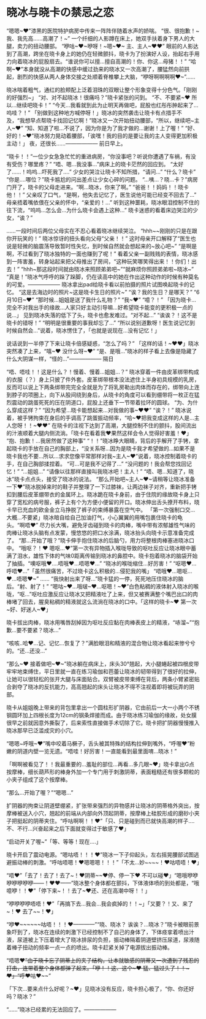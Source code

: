 # 晓冰与晓卡の禁忌之恋

“嗯嗯~❤”漆黑的医院特护病房中传来一阵阵伴随着水声的娇喘。
“很、很抱歉！~我、我先高……高潮了！~”
一个纤细的人影蹲在床上，她双手扶着身下男人的大腿，卖力的扭动腰部。
“咿咕~❤~咿呀！~嗯~❤~ 主、主人~❤❤”
眼前的人影达到了高潮，跨坐在晓卡身上的她仍在轻微颤抖，晓卡为了扮演好人设，抬起右手用力向着晓冰的屁股扇去。“谁说你可以擅…擅自高潮的！你、你这…母猪！！”
“哈啊~❤”本身就没从高潮的快感中缓过劲来的晓冰又一次高潮了，腰猛然向前拱起，剧烈的快感从两人身体交接之处顺着脊椎攀上大脑，“咿呀啊啊啊啊❤~”……

晓冰喘着粗气，通红的脸颊配上泛着泪珠的双眼让整个形象变得十分色气。「刚刚的好强烈~」
“对、对不起晓冰！很痛吗？”晓卡紧张的问到。
“不、不要紧~❤ 所以…继续吧晓卡！”
“今天…我看就到此为止明天再做吧，屁股也红彤彤肿起来了…呜哇？！”
「别做到这种地方喊停呀！」晓冰的突然袭击让晓卡有点措手不及，“我想早点帮晓卡找回记忆啊！”晓冰又一次开始扭动腰部，“所以，继续吧~主人~❤”
“知、知道了啦…不说了，因为你是为了我才做的…谢谢！上了喔！”
“好、好的！~❤”晓冰努力晃动着腰部，「诶嘿！我的目的是要让我的主人变得更加积极主动！」
夜，还很长……——————
前日早上。

“晓卡！！”一位少女急急忙忙的重进病房，“你没事吧？听说你遭遇了车祸，有没有受伤？哪里疼？”
“唔、嗯…我没事…”病床上的晓卡茫然的回应到。
“太好了……！呜呜…吓死我了….”
少女的哭泣让晓卡不知所措，“请问…”
“什么？晓卡”
“你是….哪位？”晓卡尴尬的问出差点让少女心碎的问题。
“…咦…？晓…卡？”病房门开了，晓卡的父母走进来。“啊…晓冰，你来了啊。”
“爸爸！！妈妈！！晓卡他！！”
父亲叹了口气，“是啊，他失去记忆了，医生说他可能已经变不回去了…”
母亲捂着嘴依偎在父亲的怀中，“亲爱的！…”
听到这种噩耗，晓冰眼泪控制不住的往下流，“呜呜…怎么会…为什么晓卡会遇上这种…”
晓卡迷惑的看着床边哭泣的少女，“诶？”

……一段时间后两位父母实在不忍心看着晓冰继续哭泣。
“hhh~~刚刚的只是在跟你开玩笑的！”
晓冰惊讶的扭头看向父母“父亲！！”
这时母亲开口解释了“医生也说是轻微的脑震荡导致暂时性失忆，到时候自然就会想起来的~放心吧~”
“是啊是啊，不过看到了晓冰独特的一面也赚到了呢！”
看着父亲一副贱贱的表情，晓冰感到一阵害羞，转身站起来把父母推出了房间，“这种玩笑哪笑得出来！！你们！出去！”
“hhh~那这段时间就由晓冰来照顾弟弟吧~”“就麻烦你照顾弟弟啦~晓冰~”
“真是！”晓冰气呼呼的跺了跺脚，仍在读高中的她在作出这种动作的时候有种莫名的可爱。——————
晓冰拿出pad给晓卡看以前拍摄的照片试图唤起晓卡的记忆。
“这是去海边时的照片~这是晓卡生日的照片~”
“诶？我的生日？是哪天？”
“6月10日~❤”
“那时候…姐姐是送了我什么礼物？”
“我~❤”
“噫？！”
「因为晓卡…完全不对我出手的缘故…人家只好主动引导嘛…好希望晓卡能变的更积极一点的说…」
见到晓冰失落的低下了头，晓卡也愈发难过。“对不起…”
“诶诶？！这不是晓卡的错呀！”
“明明是很重要的事我却忘了…”
“所以说别道歉呀！医生说记忆到时候自然会…”说着，晓冰愣住了，「也就是说现在…没有记忆！」

说话说到一半停了下来让晓卡倍感疑惑，“怎么了吗？”
「这样的话！~❤❤」晓冰突然凑了上来，“嘻~❤ 没什么呀~❤”
“是、是哦…”晓冰的样子看上去像是隐藏了什么大阴谋一样，“怪的…”——————
隔日

“唔、唔哇！！这是什么？！慢着、慢着…姐姐…？”
晓冰穿着一件由皮革绑带构成的衣服（？）身上只披了件外套。皮革绑带根本没法遮住上半身初具规模的乳房，反而可以说上下两条绑带完完全全就是为了将乳房勒出肉体而存在的，绑带向上连到脖子的项圈上，向下从股间绕到身后，从晓卡的角度可以看到绷带将一枚正在猛烈震动的跳蛋死死的压在阴道口，屁股上还垂下一节带着拉环的圆球。
“为、为什么穿成这样？”
“因为希望…晓卡能想起来…对我做的事~❤❤”
“诶？！”
晓冰说着，被手铐拘束在身后的手调高了跳蛋振动频率，“哈~❤把我变成这样的人是…主人您呀！！~❤❤”
在晓卡的注视下达到了高潮，大腿控制不住的颤抖，股间流出的汁液顺着大腿内侧流淌。「晓卡在看着我❤果然这样会令人觉得好害羞！❤」
“抱、抱歉！…我居然做了这种事”
“！！”晓冰睁大眼睛，背后的手解开了手铐，拿起晓卡的手放在自己的胸部上，“没关系呀…因为是晓卡我才希望做的…如果不是晓卡我也不要…所以…求求您像平常那样对我~主人~❤”说着，晓冰控制着晓卡的手，在自己胸部揉捏着。
“可…可是我不记得了…”
“没问题的！我会帮您找回记忆！”
“…姐姐…”
“请像以往那样直接叫我晓冰吧！主人！”
“唔、嗯…知道了，晓冰”晓卡点点头，接受了晓冰的说法。
“那么开始吧~主人~❤~请稍等让晓冰准备一下❤”晓冰脱掉来时的鞋子并整理了一下过膝袜，让两边袜子对齐，重新把手铐扣到腰后皮革绷带衣的金属环上。晓冰跪在晓卡身前，由于住院的缘故晓卡身上只穿了宽松的病号服，裤子上有个为方便小便留的开口。晓冰伸出舌头撩开布料，晓卡早已充血的欧金金立马挣脱了裤子的束缚暴露在空气中。
「第一次强制口交…大概…不要紧」晓冰暗自给自己加油打气，小心翼翼的用嘴包裹住晓卡的龟头。“啊唔❤”
尽力长大嘴，避免牙齿碰到晓卡的肉棒，嘴中带有浓郁雄性气味的肉棒让晓冰头脑有点发蒙，慢悠悠的把口水涂满，晓冰抬头向晓卡示意准备完成了。
“那…开始了哦？”晓卡伸手抱住晓冰的后脑勺，用力将整根肉棒塞进晓冰口中。
“哦呕？！❤ 嗯呕…❤”第一次有异物插入喉咙导致的呕吐反应让晓冰眼中蓄满了泪水，雄性下体的气味0距离传输到晓冰的鼻腔中。晓卡抱着晓冰的脑袋开始了抽插。“噢呕哦❤….唔哦❤…唔嗯❤…”
“晓冰的喉咙缩住…好厉害！”
“呕嗯❤…呼唔❤…”「虽然很痛苦，不过晓卡这么积极的…侵犯我的嘴」
“唔哦❤…嗯呕…❤…唔嗯❤~”
……
“我快射出来了呀…”晓卡猛的一停，死死地压住晓冰的脑后。“射、射了！”
“嗯咕~❤…哦啵~❤…呕嗯！~❤”白色粘稠的液体射入晓冰的喉咙，“呕…”呕吐应激反应让晓冰又把精液吐了上来，但又被赛满整个嘴巴出口的肉棒堵了回去，腥臭粘稠的精液就这么流淌在晓冰的口中。「这样的晓卡~❤ 第一次~好、好迷人~❤」

晓卡拔出肉棒，晓冰用嘴唇刮掉因为呕吐反应黏在肉棒表皮上的精液，“哧溜~”“抱歉…要不要紧？晓冰…”

“咳咳..哈❤…记、记忆…恢复了？”满脸眼泪和精液的混合物让晓冰看起来惨兮兮的。“还…还没…”

“那么~❤ 接着做吧~❤~”晓冰躺在病床上，床头30°翘起，大小腿蜷起被四根皮带牢牢地束缚住，平日里就一直在练习瑜伽和芭蕾让晓冰的韧带得到了很好的拉伸，让她可以很轻松的张开大腿与床面贴合。双臂被皮带束缚在背后，两条小臂紧密贴合剥夺了晓冰的反抗能力，高高翘起的床头让晓冰不得不注视着即将被玩弄的阴部。

晓卡从姐姐晚上带来的背包里拿出一个圆柱形扩阴器，它由前后一大一小两个不锈钢圆环加上四根长度为12cm的钢条焊接而成。由于晓冰练习瑜伽的缘故，处女膜很早之前就因意外撕裂了，后来索性直接做手术切除了它。晓卡把扩阴器慢慢推入晓冰那早已泛滥成灾的小穴。

“嗯嗯~呼哦~❤”嘴中咬着马橛子，舌头被其特殊的结构拉伸到嘴外，“呼喔❤”粉嫩的阴道内壁一览无遗。“唔哇！好厉害！一直能看到最里面唷…晓冰！”

「啊啊被看见了！！我最重要的…羞耻的部位…再看…多几眼~❤」晓卡拿出G点按摩棒，细长葫芦形的棒身外加一个专门用于刺激阴蒂，表面粗糙还有很多颗粒的小夹子组成了这个按摩棒。

“那么…开始了喔？”“嗯嗯…”

扩阴器的拘束让阴道壁绷紧，扩张带来强烈的异物感并让晓冰的阴蒂格外突出，按摩棒被送入小穴，翘起的前端从内部向外顶起阴蒂，按摩棒上硅胶形成的磨砂小夹子把挺起的阴蒂夹住。“呼咕啊啊！！❤”「只、只是碰到而已就快高潮的样子….不、不行…兴奋起来之后下面就变得过于敏感了❤」

“启动开关了喔~”「等、等等！现在….」

晓卡开启了震动电源。“嗯咕唔！！！❤”晓冰一下子仰起头，左右摇晃腰部试图逃避振动棒的刺激。“呼咕唔嗯！❤嗯嗯嗯！！！”「不太…妙~~~~！❤咕唔唔！❤」

“唔❤”「去了！去了！去了~！❤阴蒂~~❤停、停一下❤ 不可以碰❤」“嗯哦咿咿咿咿咿咿咿——！❤❤——”晓冰整个身体都在颤抖，下体液体喷的到处都是，“哦噫咿！！❤”「停下来~！！去了~❤还、还在高潮中呀！！」

“咿咿咿咿唔唔！❤”「再搞下去…我会…我会疯掉的！！~」「又要？！又、来了~！❤ 去了~~！❤」

“咿❤~~~~~~咕唔！！！❤————”“晓、晓冰？ 诶诶？…晓冰？”晓卡被眼前景象吓到了，晓冰在连续的刺激下已经控制不了自己的身体了，下体痉挛着喷出汁液，尿道被上下压着增大了晓冰排尿的负担，振动棒隔着阴道壁挤压尿道，尿液随着棒子扭动的频率一点一点的喷出。晓卡赶紧关掉了电源拔出振动棒。

“唔嗯❤~~”由于晓卡忘了阴蒂上的夹子结构，让本就敏感的阴蒂又一次遭到了残忍的打击，连带着整个身体都弹了起来。「咿！！这、这个~❤ 猛、猛过头了！！~❤」“呼❤~~咕❤~~”

「下次…要来点什么好呢？~❤」见晓冰没有反应，晓卡担心极了，“你、你还好吗？晓冰？”

“……”晓冰已经累的无法回应了。——————

